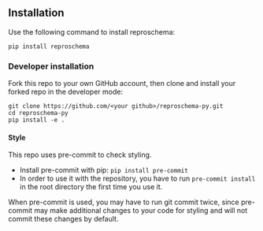 ## Installation

Use the following command to install reproschema:

```
pip install reproschema
```

### Developer installation

Fork this repo to your own GitHub account, then clone and install your forked repo in the developer mode:

```
git clone https://github.com/<your github>/reproschema-py.git
cd reproschema-py
pip install -e .
```
#### Style
This repo uses pre-commit to check styling.
- Install pre-commit with pip: `pip install pre-commit`
- In order to use it with the repository, you have to run `pre-commit install` in the root directory the first time you use it.

When pre-commit is used, you may have to run git commit twice,
since pre-commit may make additional changes to your code for styling and will
not commit these changes by default.
